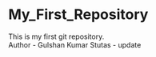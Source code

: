 # My_First_Repository
This is my first git repository. 
<br/>
Author - Gulshan Kumar
Stutas - update
